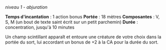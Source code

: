 *niveau 1 - abjuration*

**Temps d'incantation** : 1 action bonus
**Portée** : 18 mètres
**Composantes** : V, S, M (un bout de texte saint écrit sur un petit parchemin)
**Durée** : concentration, jusqu'à 10 minutes

Un champ scintillant apparaît et entoure une créature de votre choix dans la portée du sort, lui accordant un bonus de +2 à la CA pour la durée du sort.